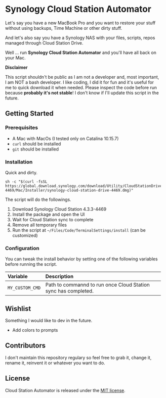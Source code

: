 # Synology Cloud Station Automator

Let's say you have a new MacBook Pro and you want to restore your stuff without using backups, Time Machine or other dirty stuff.

And let's also say you have a Synology NAS with your files, scripts, repos managed through Cloud Station Drive.

Well ... run **Synology Cloud Station Automator** and you'll have all back on your Mac.

**Disclaimer**

This script shouldn't be public as I am not a developer and, most important, I am NOT a bash developer. I like coding, I did it for fun and it's useful for me to quick download it when needed. Please inspect the code before run because **probably it's not stable**! I don't know if I'll update this script in the future.

## Getting Started

### Prerequisites

- A Mac with MacOs (I tested only on Catalina 10.15.7)
- `curl` should be installed
- `git` should be installed

### Installation

Quick and dirty.

```
sh -c "$(curl -fsSL https://global.download.synology.com/download/Utility/CloudStationDrive/4.3.3-4469/Mac/Installer/synology-cloud-station-drive-4469.dmg)"
```

The script will do the followings.

1) Download Synology Cloud Station 4.3.3-4469
2) Install the package and open the UI
3) Wait for Cloud Station sync to complete
4) Remove all temporary files
5) Run the script at `~/Files/Code/TerminalSettings/install` (can be customized)

### Configuration

You can tweak the install behavior by setting one of the following variables before running the script.

| Variable        | Description                                                            |
|:----------------|:-----------------------------------------------------------------------|
| `MY_CUSTOM_CMD` | Path to commannd to run once Cloud Station sync has completed.         |

## Wishlist

Something I would like to dev in the future.

* Add colors to prompts

## Contributors

I don't maintain this repository regulary so feel free to grab it, change it, rename it, reinvent it or whatever you want to do.

## License

Cloud Station Automator is released under the [MIT license](LICENSE.txt).
